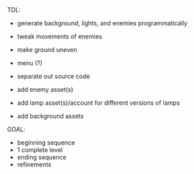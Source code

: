 TDL:
- generate background, lights, and enemies programmatically
- tweak movements of enemies
- make ground uneven
- menu (?)
- separate out source code

- add enemy asset(s)
- add lamp asset(s)/account for different versions of lamps
- add background assets

GOAL:
- beginning sequence
- 1 complete level
- ending sequence
- refinements